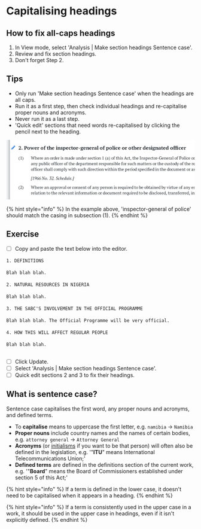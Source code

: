 # Capitalising headings

## How to fix all-caps headings

1. In View mode, select 'Analysis \| Make section headings Sentence case'.
2. Review and fix section headings.
3. Don't forget Step 2.

## Tips

* Only run 'Make section headings Sentence case' when the headings are all caps.
* Run it as a first step, then check individual headings and re-capitalise proper nouns and acronyms.
* Never run it as a last step.
* 'Quick edit' sections that need words re-capitalised by clicking the pencil next to the heading.

![&apos;Quick edit&apos; individual sections by clicking the pencil next to the heading.](../.gitbook/assets/quick-edit.png)

{% hint style="info" %}
In the example above, 'inspector-general of police' should match the casing in subsection \(1\).
{% endhint %}

## Exercise

* [ ] Copy and paste the text below into the editor.

```text
1. DEFINITIONS

Blah blah blah.

2. NATURAL RESOURCES IN NIGERIA

Blah blah blah.

3. THE SABC'S INVOLVEMENT IN THE OFFICIAL PROGRAMME

Blah blah blah. The Official Programme will be very official.

4. HOW THIS WILL AFFECT REGULAR PEOPLE

Blah blah blah.


```

* [ ] Click Update.
* [ ] Select 'Analysis \| Make section headings Sentence case'.
* [ ] Quick edit sections 2 and 3 to fix their headings.

## What is sentence case?

Sentence case capitalises the first word, any proper nouns and acronyms, and defined terms.

* To **capitalise** means to uppercase the first letter,  e.g. `namibia` → `Namibia`
* **Proper nouns** include country names and the names of certain bodies,  e.g. `attorney general` → `Attorney General` 
* **Acronyms** \(or [initialisms](http://www.todayifoundout.com/index.php/2012/05/the-difference-between-an-acronym-and-an-initialism/) if you want to be that person\) will often also be defined in the legislation,  e.g. '"**ITU**" means International Telecommunications Union;'
* **Defined terms** are defined in the definitions section of the current work,  e.g. '"**Board**" means the Board of Commissioners established under section 5 of this Act;'

{% hint style="info" %}
If a term is defined in the lower case, it doesn't need to be capitalised when it appears in a heading.
{% endhint %}

{% hint style="info" %}
If a term is consistently used in the upper case in a work, it should be used in the upper case in headings, even if it isn't explicitly defined.
{% endhint %}


